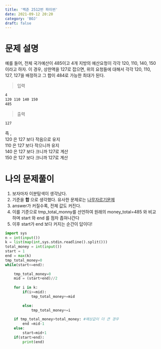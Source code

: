 ```yaml
---
title: '백준 2512번 파이썬' 
date: 2021-09-12 20:20
category: 'BOJ'
draft: false
---
```

# 문제 설명
예를 들어, 전체 국가예산이 485이고 4개 지방의 예산요청이 각각 120, 110, 140, 150이라고 하자. 이 경우, 상한액을 127로 잡으면, 위의 요청들에 대해서 각각 120, 110, 127, 127을 배정하고 그 합이 484로 가능한 최대가 된다. 

> 입력
```sh
4
120 110 140 150
485
```
> 출력
```sh
127
```

즉 ,  
120 은 127 보다 작음으로 유지  
110 은 127 보다 작으니까 유지  
140 은 127 보다 크니까 127로 계산  
150 은 127 보다 크니까 127로 계산  

# 나의 문제풀이
1. 보자마자 이분탐색이 생각났다.
2. 기준을 __합__ 으로 생각했다. 유사한 문제로는 [나무자르기문제](https://www.acmicpc.net/problem/2805)
3. answer가 커질수록, 전체 값도 커진다.
4. 이를 기준으로 tmp_total_monny를 선언하여 원래의 money_total=485 와 비교하며 start 와  end 를 점차 좁혀나간다
5. 이후 start가 end 보다 커지는 순간이 답이다! 

```py
import sys
n = int(input())
k = list(map(int,sys.stdin.readline().split()))
total_money = int(input())
start = 1
end = max(k)
tmp_total_money=0
while(start<=end):
    
    tmp_total_money=0
    mid = (start+end)//2 
    
    for i in k:
        if(i>=mid):
            tmp_total_money+=mid
            
        else:
            tmp_total_money+=i
             
    if tmp_total_money>total_money: #예상값이 더 큰 경우
        end =mid-1
    else: 
        start=mid+1
    if(start>end):
        print(end)
    
    
```
